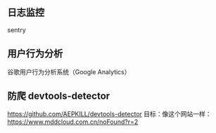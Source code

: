 ## 日志监控
sentry

## 用户行为分析
谷歌用户行为分析系统（Google Analytics）


## 防爬 devtools-detector
https://github.com/AEPKILL/devtools-detector
目标：像这个网站一样：https://www.mddcloud.com.cn/noFound?r=2


